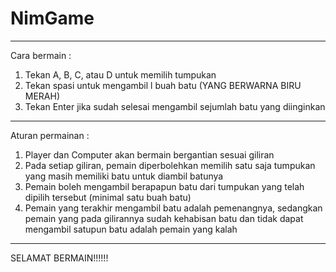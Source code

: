 # NimGame


------------------------------------------------------
Cara bermain :
1. Tekan A, B, C, atau D untuk memilih tumpukan
2. Tekan spasi untuk mengambil l buah batu (YANG BERWARNA BIRU MERAH)
3. Tekan Enter jika sudah selesai mengambil sejumlah batu yang diinginkan

----------------------------------------------------------------------------------------------

Aturan permainan :
1. Player dan Computer akan bermain bergantian sesuai giliran
2. Pada setiap giliran, pemain diperbolehkan memilih satu saja tumpukan yang masih memiliki batu untuk diambil batunya
3. Pemain boleh mengambil berapapun batu dari tumpukan yang telah dipilih tersebut (minimal satu buah batu)
4. Pemain yang terakhir mengambil batu adalah pemenangnya, sedangkan pemain yang pada gilirannya sudah kehabisan batu dan tidak dapat mengambil satupun batu adalah pemain yang kalah
---------------------------------------------------------------------------------------------



SELAMAT BERMAIN!!!!!!
